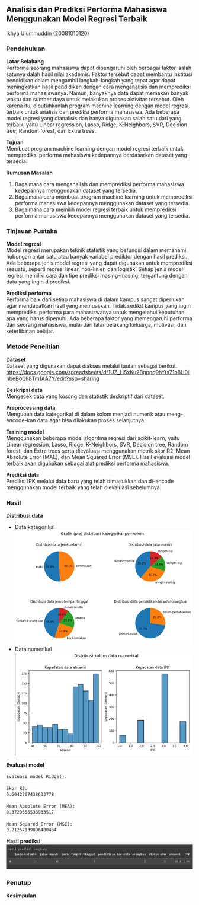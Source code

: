 ## Analisis dan Prediksi Performa Mahasiswa Menggunakan Model Regresi Terbaik
Ikhya Ulummuddin (20081010120)
### Pendahuluan
**Latar Belakang**  
Performa seorang mahasiswa dapat dipengaruhi oleh berbagai faktor, salah satunya dalah hasil nilai akademis. Faktor tersebut dapat membantu institusi pendidikan dalam mengambil langkah-langkah yang tepat agar dapat meningkatkan hasil pendidikan dengan cara menganalisis dan memprediksi performa mahasiswanya. Namun, banyaknya data dapat memakan banyak waktu dan sumber daya untuk melakukan proses aktivitas tersebut. Oleh karena itu, dibutuhkanlah program machine learning dengan model regresi terbaik untuk analisis dan prediksi performa mahasiswa. Ada beberapa model regresi yang dianalisis dan hanya digunakan salah satu dari yang terbaik, yaitu Linear regression, Lasso, Ridge, K-Neighbors, SVR, Decision tree, Random forest, dan Extra trees.

**Tujuan**  
Membuat program machine learning dengan model regresi terbaik untuk memprediksi performa mahasiswa kedepannya berdasarkan dataset yang tersedia.

**Rumusan Masalah**  
1. Bagaimana cara menganalisis dan memprediksi performa mahasiswa kedepannya menggunakan dataset yang tersedia.
2. Bagaimana cara membuat program machine learning untuk memprediksi performa mahasiswa kedepannya menggunakan dataset yang tersedia.
3. Bagaimana cara memilih model regresi terbaik untuk memprediksi performa mahasiswa kedepannya menggunakan dataset yang tersedia.

### Tinjauan Pustaka
**Model regresi**  
Model regresi merupakan teknik statistik yang befungsi dalam memahami hubungan antar satu atau banyak variabel prediktor dengan hasil prediksi. Ada beberapa jenis model regresi yang dapat digunakan untuk memprediksi sesuatu, seperti regresi linear, non-linier, dan logistik. Setiap jenis model regresi memiliki cara dan tipe prediksi masing-masing, tergantung dengan data yang ingin diprediksi.

**Prediksi performa**  
Performa baik dari setiap mahasiswa di dalam kampus sangat diperlukan agar mendapatkan hasil yang memuaskan. Tidak sedikit kampus yang ingin memprediksi performa para mahasiswanya untuk mengetahui kebutuhan apa yang harus dipenuhi. Ada beberapa faktor yang memengaruhi performa dari seorang mahasiswa, mulai dari latar belakang keluarga, motivasi, dan keterlibatan belajar.

### Metode Penelitian
**Dataset**  
Dataset yang digunakan dapat diakses melalui tautan sebagai berikut.  
https://docs.google.com/spreadsheets/d/1UZ_HSxKu2Bgppq9hYts71o8H0jlnbeBoQlI8Tm1AA7Y/edit?usp=sharing  

**Deskripsi data**  
Mengecek data yang kosong dan statistik deskriptif dari dataset.  

**Preprocessing data**  
Mengubah data kategorikal di dalam kolom menjadi numerik atau meng-encode-kan data agar bisa dilakukan proses selanjutnya.  

**Training model**  
Menggunakan beberapa model algoritma regresi dari scikit-learn, yaitu Linear regression, Lasso, Ridge, K-Neighbors, SVR, Decision tree, Random forest, dan Extra trees serta dievaluasi menggunakan metrik skor R2, Mean Absolute Error (MAE), dan Mean Squared Error (MSE). Hasil evaluasi model terbaik akan digunakan sebagai alat prediksi performa mahasiswa.

**Prediksi data**  
Prediksi IPK melalui data baru yang telah dimasukkan dan di-encode menggunakan model terbaik yang telah dievaluasi sebelumnya.  

### Hasil
**Distribusi data**  
- Data kategorikal  
![alt text](https://github.com/ulummdd/risti-e/blob/main/img/distrubusi-data-kategorikal.png?raw=true)
- Data numerikal  
![alt text](https://github.com/ulummdd/risti-e/blob/main/img/distrubusi-data-numerikal.png?raw=true)

**Evaluasi model**  
```
Evaluasi model Ridge():

Skor R2:
0.6042267438633778

Mean Absolute Error (MEA):
0.3729555533933517

Mean Squared Error (MSE):
0.21257139896400434
```

**Hasil prediksi**  
![alt text](https://github.com/ulummdd/risti-e/blob/main/img/hasil-prediksi.png?raw=true)

### Penutup
**Kesimpulan**  
